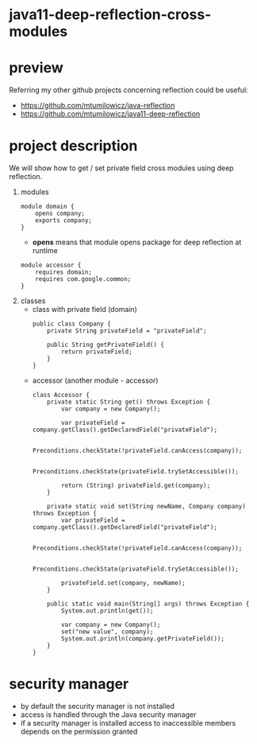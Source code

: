 # java11-deep-reflection-cross-modules

# preview
Referring my other github projects concerning reflection could be
useful:
* https://github.com/mtumilowicz/java-reflection
* https://github.com/mtumilowicz/java11-deep-reflection

# project description
We will show how to get / set private field cross modules
using deep reflection.
1. modules
    ```
    module domain {
        opens company;
        exports company;
    }
    ```
    * **opens** means that module opens package for deep reflection at runtime
    ```
    module accessor {
        requires domain;
        requires com.google.common;
    }
    ```
1. classes
    * class with private field (domain)
        ```
        public class Company {
            private String privateField = "privateField";
        
            public String getPrivateField() {
                return privateField;
            }
        }
        ```
    * accessor (another module - accessor)
        ```
        class Accessor {
            private static String get() throws Exception {
                var company = new Company();
        
                var privateField = company.getClass().getDeclaredField("privateField");
        
                Preconditions.checkState(!privateField.canAccess(company));
        
                Preconditions.checkState(privateField.trySetAccessible());
        
                return (String) privateField.get(company);
            }
        
            private static void set(String newName, Company company) throws Exception {
                var privateField = company.getClass().getDeclaredField("privateField");
        
                Preconditions.checkState(!privateField.canAccess(company));
        
                Preconditions.checkState(privateField.trySetAccessible());
        
                privateField.set(company, newName);
            }
        
            public static void main(String[] args) throws Exception {
                System.out.println(get());
        
                var company = new Company();
                set("new value", company);
                System.out.println(company.getPrivateField());
            }
        }
        ```
# security manager
* by default the security manager is not installed
* access is handled through the Java security manager
* if a security manager is installed access to inaccessible members
depends on the permission granted